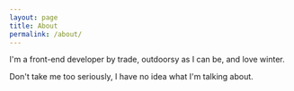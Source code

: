 ```yaml
---
layout: page
title: About
permalink: /about/
---
```


I'm a front-end developer by trade, outdoorsy as I can be, and love winter.

Don't take me too seriously, I have no idea what I'm talking about.
